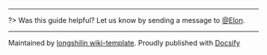 
---

?> Was this guide helpful? Let us know by sending a message to [@Elon](https://twitter.com/yilong0722).

---

Maintained by [longshilin wiki-template](https://github.com/longshilin/wiki-template/). Proudly published with [Docsify](https://docsify.js.io)
